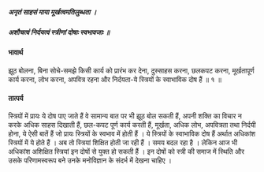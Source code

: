 ##### अनृतं साहसं माया मूर्खत्वमतिलुब्धता ।
##### अशौचत्वं निर्दयत्वं स्त्रीणां दोषाः स्वभावजाः ॥

#### भावार्थ

झूठ बोलना, बिना सोचे-समझे किसी कार्य को प्रारंभ कर देना, दुस्साहस करना, छलकपट करना, मूर्खतापूर्ण कार्य करना, लोभ करना, अपवित्र रहना और निर्दयता-ये स्त्रियों के स्वाभाविक दोष हैं ॥ १ ॥

#### तात्पर्य

स्त्रियों में प्रायः ये दोष पाए जाते हैं वे सामान्य बात पर भी झूठ बोल सकती हैं, अपनी शक्ति का विचार न करके अधिक साहस दिखाती हैं, छल-कपट पूर्ण कार्य करती हैं, मूर्खता, अधिक लोभ, अपवित्रता तथा निर्दयी होना, ये ऐसी बातें हैं जो प्रायः स्त्रियों के स्वभाव में होती हैं । ये स्त्रियों के स्वाभाविक दोष हैं अर्थात अधिकांश स्त्रियों में ये होते हैं । अब तो स्त्रियां शिक्षित होती जा रही हैं । समय बदल रहा है । लेकिन आज भी अधिकांश अशिक्षित स्त्रियां इन दोषों से युक्त हो सकती हैं । इन दोषों को स्त्री की समाज में स्थिति और उसके परिणामस्वरूप बने उनके मनोविज्ञान के संदर्भ में देखना चाहिए ।